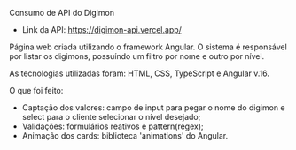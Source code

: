 Consumo de API do Digimon

- Link da API: https://digimon-api.vercel.app/

Página web criada utilizando o framework Angular. O sistema é responsável por listar os digimons, possuíndo um filtro por nome e outro por nível.

As tecnologias utilizadas foram:
HTML, CSS, TypeScript e Angular v.16.

O que foi feito:

- Captação dos valores: campo de input para pegar o nome do digimon e select para o cliente selecionar o nível desejado;
- Validações: formulários reativos e pattern(regex);
- Animação dos cards: biblioteca 'animations' do Angular.
